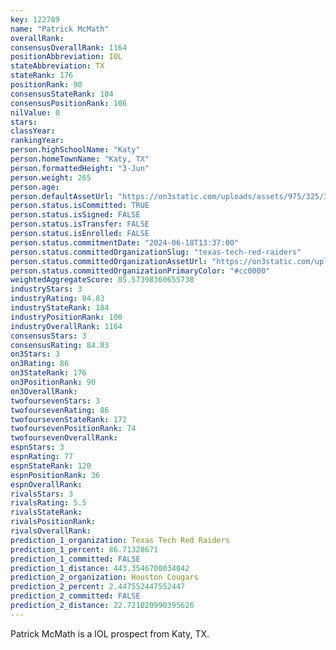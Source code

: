 ```yaml
---
key: 122789
name: "Patrick McMath"
overallRank: 
consensusOverallRank: 1164
positionAbbreviation: IOL
stateAbbreviation: TX
stateRank: 176
positionRank: 90
consensusStateRank: 184
consensusPositionRank: 106
nilValue: 0
stars: 
classYear: 
rankingYear: 
person.highSchoolName: "Katy"
person.homeTownName: "Katy, TX"
person.formattedHeight: "3-Jun"
person.weight: 265
person.age: 
person.defaultAssetUrl: "https://on3static.com/uploads/assets/975/325/325975.png"
person.status.isCommitted: TRUE
person.status.isSigned: FALSE
person.status.isTransfer: FALSE
person.status.isEnrolled: FALSE
person.status.commitmentDate: "2024-06-18T13:37:00"
person.status.committedOrganizationSlug: "texas-tech-red-raiders"
person.status.committedOrganizationAssetUrl: "https://on3static.com/uploads/assets/272/150/150272.svg"
person.status.committedOrganizationPrimaryColor: "#cc0000"
weightedAggregateScore: 85.57398360655738
industryStars: 3
industryRating: 84.83
industryStateRank: 184
industryPositionRank: 106
industryOverallRank: 1164
consensusStars: 3
consensusRating: 84.83
on3Stars: 3
on3Rating: 86
on3StateRank: 176
on3PositionRank: 90
on3OverallRank: 
twofoursevenStars: 3
twofoursevenRating: 86
twofoursevenStateRank: 172
twofoursevenPositionRank: 74
twofoursevenOverallRank: 
espnStars: 3
espnRating: 77
espnStateRank: 120
espnPositionRank: 36
espnOverallRank: 
rivalsStars: 3
rivalsRating: 5.5
rivalsStateRank: 
rivalsPositionRank: 
rivalsOverallRank: 
prediction_1_organization: Texas Tech Red Raiders
prediction_1_percent: 86.71328671
prediction_1_committed: FALSE
prediction_1_distance: 443.3546700034042
prediction_2_organization: Houston Cougars
prediction_2_percent: 2.447552447552447
prediction_2_committed: FALSE
prediction_2_distance: 22.721020990395626
---
```

Patrick McMath is a IOL prospect from Katy, TX.